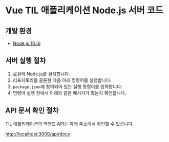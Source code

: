 # Vue TIL 애플리케이션 Node.js 서버 코드

## 개발 환경

- [Node.js 10.16](https://nodejs.org/en/download/releases/)

## 서버 실행 절차

1. 로컬에 Node.js를 설치합니다.
2. 리포지토리를 클론한 다음 아래 명령어를 실행합니다.
3. `package.json`에 정의되어 있는 실행 명령어를 입력합니다.
4. 명령어 실행 창에서 아래와 같은 메시지가 떴는지 확인합니다.

## API 문서 확인 절차

TIL 애플리케이션의 백엔드 API는 아래 주소에서 확인할 수 있습니다.

[http://localhost:3000/api/docs](http://localhost:3000/api/docs)

